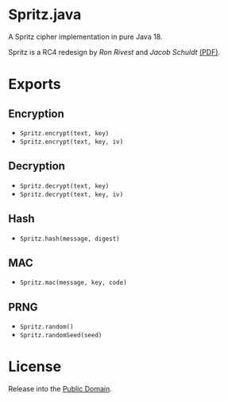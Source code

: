 # Spritz.java
A Spritz cipher implementation in pure Java 18.

Spritz is a RC4 redesign by *Ron Rivest* and *Jacob Schuldt*
[(PDF)](doc/RS14.pdf).

# Exports

## Encryption
* `Spritz.encrypt(text, key)`
* `Spritz.encrypt(text, key, iv)`

## Decryption
* `Spritz.decrypt(text, key)`
* `Spritz.decrypt(text, key, iv)`

## Hash
* `Spritz.hash(message, digest)`

## MAC 
* `Spritz.mac(message, key, code)`

## PRNG
* `Spritz.random()`
* `Spritz.randomSeed(seed)`

# License
Release into the [Public Domain](LICENSE.txt).